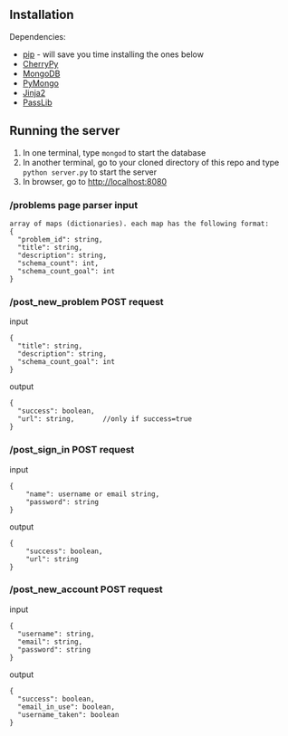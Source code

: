## Installation
Dependencies:
 - [pip](https://pip.pypa.io/en/stable/installing/) - will save you time installing the ones below 
 - [CherryPy](http://docs.cherrypy.org/en/latest/install.html#installation)
 - [MongoDB](http://www.mongodb.org/display/DOCS/Getting+Started)
 - [PyMongo](http://api.mongodb.com/python/current/installation.html)
 - [Jinja2](http://jinja.pocoo.org/docs/dev/intro/#installation)
 - [PassLib](https://pythonhosted.org/passlib/install.html#installation-instructions)

## Running the server
1. In one terminal, type `mongod` to start the database
2. In another terminal, go to your cloned directory of this repo and type `python server.py` to start the server
3. In browser, go to [http://localhost:8080](http://localhost:8080)


### /problems page parser input
```
array of maps (dictionaries). each map has the following format:
{
  "problem_id": string,
  "title": string,
  "description": string,
  "schema_count": int,
  "schema_count_goal": int
}
```

### /post_new_problem POST request
input
```
{
  "title": string,
  "description": string,
  "schema_count_goal": int
}
```
output
```
{
  "success": boolean,
  "url": string,       //only if success=true
}
```
### /post_sign_in POST request
input
```
{
    "name": username or email string,
    "password": string
}
```
output
```
{
    "success": boolean,
    "url": string
}
```
### /post_new_account POST request
input
```
{
  "username": string,
  "email": string,
  "password": string
}
```
output
```
{
  "success": boolean,
  "email_in_use": boolean,
  "username_taken": boolean
}
```





<!---
# disregard this for now, still in development
## Frontend - server communication

| Command                              | Input                              | Output                      |
|--------------------------------------|------------------------------------|-----------------------------|
| POST request to `/get_schemas`       | `{"problem_id": "%problem's id%"}` | See below                   |
| POST request to `post_new_project`   | See below                          | `{"success": boolean}`      |
| POST request to `post_new_account`   | See below                          | See below                   |
| POST request to `/post_sign_in`      | See below                          | See below                   |
| POST request to `/post_go_to_sign_in`| `{"previous_url": string}`         | `{"url": string}`           |


### /get_problems output example
```json
{
  "problems": [
    {
      "problem_id": "3P6ENY9P79WU3BGAM63UL8VPD6QHIA",
      "schema_count": "1",
      "description": "problem1"
    },
    {
      "problem_id": "3JYPJ2TAYI8261C84B5ERKKOJ58PFW",
      "schema_count": "1",
      "description": "problem2"
    }
  ]
}
```

### /get_schemas output example
```json
{
  "schemas": [
    {
      "text": "solution1",
      "time": "19 May 2016 12:19 PM",
      "worker_id": "A2IG0RMLWLDY0F",
      "problem_id": "3P6ENY9P79WU3BGAM63UL8VPD6QHIA"
    }
  ]
}
```
    
### /post_go_to_sign_in 
*input*
```
{
    "previous_url": string
}
```

*output*
```
{
    "url": string
}
```
-->
